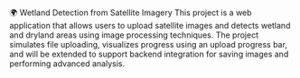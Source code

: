🌍 Wetland Detection from Satellite Imagery
This project is a web application that allows users to upload satellite images and detects wetland and dryland areas using image processing techniques. The project simulates file uploading, visualizes progress using an upload progress bar, and will be extended to support backend integration for saving images and performing advanced analysis.

